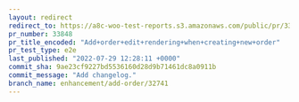 ```yaml
---
layout: redirect
redirect_to: https://a8c-woo-test-reports.s3.amazonaws.com/public/pr/33848/e2e/index.html
pr_number: 33848
pr_title_encoded: "Add+order+edit+rendering+when+creating+new+order"
pr_test_type: e2e
last_published: "2022-07-29 12:28:11 +0000"
commit_sha: 9ae23cf9227bd5536160d28d9b71461dc8a0911b
commit_message: "Add changelog."
branch_name: enhancement/add-order/32741
---
```

